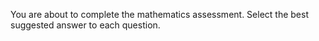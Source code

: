 You are about to complete the mathematics assessment. Select the best suggested answer to each question. 
